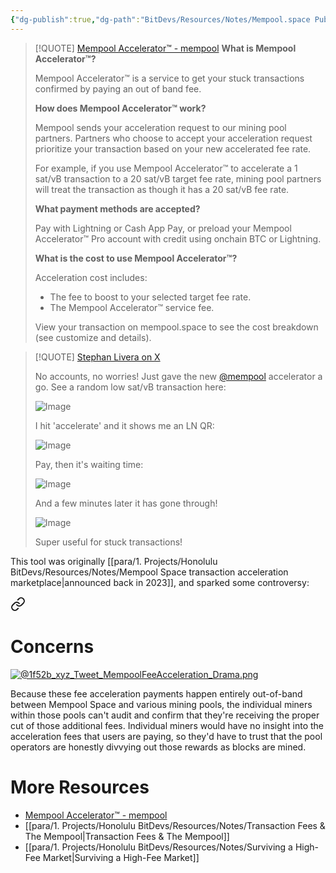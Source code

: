 ```yaml
---
{"dg-publish":true,"dg-path":"BitDevs/Resources/Notes/Mempool.space Publicly Releases Mempool Accelerator Tool.md","permalink":"/bit-devs/resources/notes/mempool-space-publicly-releases-mempool-accelerator-tool/","title":"Mempool.space Publicly Releases Mempool Accelerator Tool","tags":["bitcoin","bitdevs","socratic-36"],"noteIcon":"3","created":"2024-07-19T22:13:20.754-10:00","updated":"2024-07-21T11:49:27.663-10:00"}
---
```




> [!QUOTE] [Mempool Accelerator™ - mempool](https://mempool.space/accelerator)
> **What is Mempool Accelerator™?**
> 
> Mempool Accelerator™ is a service to get your stuck transactions confirmed by paying an out of band fee.
> 
> **How does Mempool Accelerator™ work?**
> 
> Mempool sends your acceleration request to our mining pool partners. Partners who choose to accept your acceleration request prioritize your transaction based on your new accelerated fee rate.
> 
> For example, if you use Mempool Accelerator™ to accelerate a 1 sat/vB transaction to a 20 sat/vB target fee rate, mining pool partners will treat the transaction as though it has a 20 sat/vB fee rate.
> 
> **What payment methods are accepted?**
> 
> Pay with Lightning or Cash App Pay, or preload your Mempool Accelerator™ Pro account with credit using onchain BTC or Lightning.
> 
> **What is the cost to use Mempool Accelerator™?**
> 
> Acceleration cost includes:
> - The fee to boost to your selected target fee rate.
> - The Mempool Accelerator™ service fee.
> 
> View your transaction on mempool.space to see the cost breakdown (see customize and details).

> [!QUOTE] [Stephan Livera on X](https://x.com/stephanlivera/status/1811386469329637453)
> 
> No accounts, no worries! Just gave the new [@mempool](https://x.com/mempool) accelerator a go. See a random low sat/vB transaction here:
> 
> ![Image](https://pbs.twimg.com/media/GSNVMrnbcAAg81A?format=jpg&name=medium)
> 
> I hit 'accelerate' and it shows me an LN QR:
> 
> ![Image](https://pbs.twimg.com/media/GSNVkPBWQAEb3m7?format=jpg&name=medium)
> 
> Pay, then it's waiting time:
> 
> ![Image](https://pbs.twimg.com/media/GSNVpcwa0AA_A45?format=jpg&name=medium)
> 
> And a few minutes later it has gone through!
> 
> ![Image](https://pbs.twimg.com/media/GSNVx-dW0AAbcTL?format=jpg&name=medium)
> 
> Super useful for stuck transactions!

This tool was originally [[para/1. Projects/Honolulu BitDevs/Resources/Notes/Mempool Space transaction acceleration marketplace\|announced back in 2023]], and sparked some controversy:

<div class="transclusion internal-embed is-loaded"><a class="markdown-embed-link" href="/bit-devs/resources/notes/mempool-space-transaction-acceleration-marketplace/#concerns" aria-label="Open link"><svg xmlns="http://www.w3.org/2000/svg" width="24" height="24" viewBox="0 0 24 24" fill="none" stroke="currentColor" stroke-width="2" stroke-linecap="round" stroke-linejoin="round" class="svg-icon lucide-link"><path d="M10 13a5 5 0 0 0 7.54.54l3-3a5 5 0 0 0-7.07-7.07l-1.72 1.71"></path><path d="M14 11a5 5 0 0 0-7.54-.54l-3 3a5 5 0 0 0 7.07 7.07l1.71-1.71"></path></svg></a><div class="markdown-embed">



# Concerns

[![@1f52b_xyz_Tweet_MempoolFeeAcceleration_Drama.png](/img/user/para/artifacts/@1f52b_xyz_Tweet_MempoolFeeAcceleration_Drama.png)](https://nitter.at/1f52b_xyz/status/1659673323834408962#m)

Because these fee acceleration payments happen entirely out-of-band between Mempool Space and various mining pools, the individual miners within those pools can't audit and confirm that they're receiving the proper cut of those additional fees. Individual miners would have no insight into the acceleration fees that users are paying, so they'd have to trust that the pool operators are honestly divvying out those rewards as blocks are mined.


</div></div>


# More Resources
- [Mempool Accelerator™ - mempool](https://mempool.space/accelerator)
- [[para/1. Projects/Honolulu BitDevs/Resources/Notes/Transaction Fees & The Mempool\|Transaction Fees & The Mempool]]
- [[para/1. Projects/Honolulu BitDevs/Resources/Notes/Surviving a High-Fee Market\|Surviving a High-Fee Market]]

